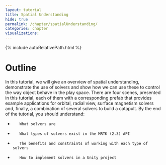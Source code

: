 ```yaml
---
layout: tutorial
title: Spatial Understanding
hide: true
permalink: /chapter/spatialUnderstanding/
categories: chapter
visualizations:
---
```


{% include autoRelativePath.html %}

# Outline

In this tutorial, we will give an overview of spatial understanding, demonstrate the use of solvers and show how we can use these to control the way object behave in the play space. There are four scenes, presented in this tutorial, each of them with a corresponding prefab that provides example applications for orbital, radial view, surface magnetism solvers and, finally, a combination of several solvers to build a catapult.
By the end of the tutorial, you should understand:
-        What solvers are
-        What types of solvers exist in the MRTK (2.3) API
-        The benefits and constraints of working with each type of solvers
-        How to implement solvers in a Unity project


